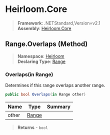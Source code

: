 # Heirloom.Core

> **Framework**: .NETStandard,Version=v2.1  
> **Assembly**: [Heirloom.Core][0]

## Range.Overlaps (Method)

> **Namespace**: [Heirloom][0]  
> **Declaring Type**: [Range][1]

### Overlaps(in Range)

Determines if this range overlaps another range.

```cs
public bool Overlaps(in Range other)
```

| Name  | Type       | Summary |
|-------|------------|---------|
| other | [Range][1] |         |

> **Returns** - `bool`

[0]: ../../../Heirloom.Core.md
[1]: ../Range.md
